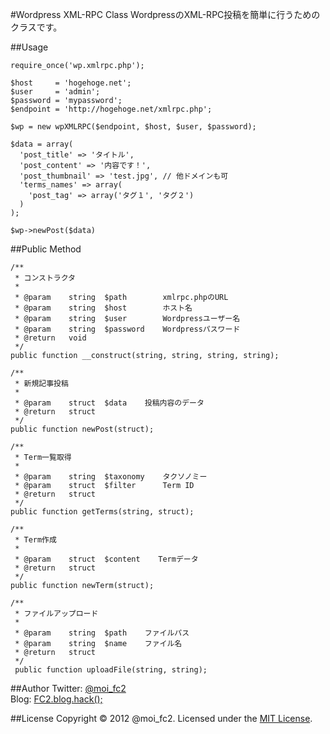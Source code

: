 #Wordpress XML-RPC Class
WordpressのXML-RPC投稿を簡単に行うためのクラスです。

##Usage
~~~~~~{.usage}
require_once('wp.xmlrpc.php');

$host     = 'hogehoge.net';
$user     = 'admin';
$password = 'mypassword';
$endpoint = 'http://hogehoge.net/xmlrpc.php';

$wp = new wpXMLRPC($endpoint, $host, $user, $password);

$data = array(
  'post_title' => 'タイトル',
  'post_content' => '内容です！',
  'post_thumbnail' => 'test.jpg', // 他ドメインも可
  'terms_names' => array(
    'post_tag' => array('タグ１', 'タグ２')
  )
);

$wp->newPost($data)
~~~~~~

##Public Method
~~~~~~{.method}
/**
 * コンストラクタ
 *
 * @param    string  $path        xmlrpc.phpのURL
 * @param    string  $host        ホスト名
 * @param    string  $user        Wordpressユーザー名
 * @param    string  $password    Wordpressパスワード
 * @return   void
 */
public function __construct(string, string, string, string);

/**
 * 新規記事投稿
 *
 * @param    struct  $data    投稿内容のデータ
 * @return   struct
 */
public function newPost(struct);

/**
 * Term一覧取得
 *
 * @param    string  $taxonomy    タクソノミー
 * @param    struct  $filter      Term ID
 * @return   struct
 */
public function getTerms(string, struct);

/**
 * Term作成
 *
 * @param    struct  $content    Termデータ
 * @return   struct
 */
public function newTerm(struct);

/**
 * ファイルアップロード
 *
 * @param    string  $path    ファイルパス
 * @param    string  $name    ファイル名
 * @return   struct
 */
 public function uploadFile(string, string);
~~~~~~

##Author
Twitter: [@moi_fc2](https://twitter.com/moi_fc2)  
Blog: [FC2.blog.hack();](http://fc2ist.blog.fc2.com/)

##License
Copyright &copy; 2012 @moi_fc2.
Licensed under the [MIT License](http://www.opensource.org/licenses/mit-license.php).